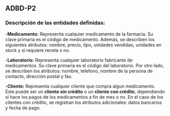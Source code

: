 ## ADBD-P2

### Descripción de las entidades definidas:

-**Medicamento:** Representa cualquier medicamento de la farmacia. Su clave primaria es el código de medicamento. Además, se describen los siguientes atributos: nombre, precio, tipo, unidades vendidas, unidades en stock y si requiere receta o no.

-**Laboratorio:** Representa cualquier laboratorio fabricante de medicamentos. Su clave primaria es el código del laboratorio. Por otro lado, se describen los atributos: nombre, telefono, nombre de la persona de contacto, dirección postal y fax.

-**Cliente:** Representa cualquier cliente que compra algun medicamento. Este puede ser un **cliente sin crédito** o un **cliente con crédito**, dependiendo si hace los pagos de los medicamentos a fin de mes o no. En el caso de los clientes con crédito, se registran los atributos adicionales: datos bancarios y fecha de pago.

 
